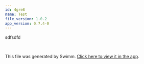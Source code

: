 ```yaml
---
id: 4gre8
name: Test
file_version: 1.0.2
app_version: 0.7.4-0
---
```


sdfsdfd

<br/>

This file was generated by Swimm. [Click here to view it in the app](https://app.swimm.io/repos/Z2l0aHViJTNBJTNBc3RyaW5nLXNpbWlsYXJpdHkxJTNBJTNBbWl4ZWxsZW50/docs/4gre8).